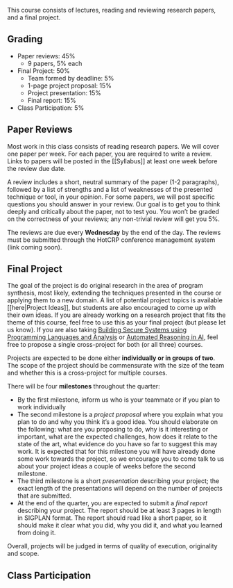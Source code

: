 This course consists of lectures, reading and reviewing research papers, and a final project.

## Grading

* Paper reviews: 45%
  * 9 papers, 5% each
* Final Project: 50%
  * Team formed by deadline: 5%
  * 1-page project proposal: 15%
  * Project presentation: 15%
  * Final report: 15%
* Class Participation: 5%

## Paper Reviews

Most work in this class consists of reading research papers. We will cover one paper per week. For each paper, you are required to write a review. Links to papers will be posted in the [[Syllabus]] at least one week before the review due date.

A review includes a short, neutral summary of the paper (1-2 paragraphs), followed by a list of strengths and a list of weaknesses of the presented technique or tool, in your opinion. For some papers, we will post specific questions you should answer in your review. Our goal is to get you to think deeply and critically about the paper, not to test you. You won’t be graded on the correctness of your reviews; any non-trivial review will get you 5%.

The reviews are due every **Wednesday** by the end of the day. The reviews must be submitted through the HotCRP conference management system (link coming soon).

## Final Project

The goal of the project is do original research in the area of program synthesis, most likely, extending the techniques presented in the course or applying them to a new domain. A list of potential project topics is available [[here|Project Ideas]], but students are also encouraged to come up with their own ideas. If you are already working on a research project that fits the theme of this course, feel free to use this as your final project (but please let us know). If you are also taking [Building Secure Systems using Programming Languages and Analysis](https://cseweb.ucsd.edu/~dstefan/cse291-fall16/) or [Automated Reasoning in AI](https://scungao.github.io/ucsd-fall17/index.html), feel free to propose a single cross-project for both (or all three) courses.

Projects are expected to be done either **individually or in groups of two**. The scope of the project should be commensurate with the size of the team and whether this is a cross-project for multiple courses. 

There will be four **milestones** throughout the quarter:
* By the first milestone, inform us who is your teammate or if you plan to work individually
* The second milestone is a *project proposal* where you explain what you plan to do and why you think it’s a good idea. You should elaborate on the following: what are you proposing to do, why is it interesting or important, what  are the expected challenges, how does it relate to the state of the art, what evidence do you have so far to suggest this may work. It is expected that for this milestone you will have already done some work towards the project, so we encourage you to come talk to us about your project ideas a couple of weeks before the second milestone.
* The third milestone is a short *presentation* describing your project; the exact length of the presentations will depend on the number of projects that are submitted. 
* At the end of the quarter, you are expected to submit a *final report* describing your project. The report should be at least 3 pages in length in SIGPLAN format. The report should read like a short paper, so it should make it clear what you did, why you did it, and what you learned from doing it.

Overall, projects will be judged in terms of quality of execution, originality and scope.    

## Class Participation

